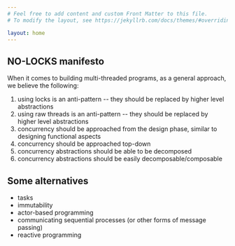 ```yaml
---
# Feel free to add content and custom Front Matter to this file.
# To modify the layout, see https://jekyllrb.com/docs/themes/#overriding-theme-defaults

layout: home
---
```


## NO-LOCKS manifesto

When it comes to building multi-threaded programs, as a general approach, we believe the following:
1. using locks is an anti-pattern -- they should be replaced by higher level abstractions
1. using raw threads is an anti-pattern -- they should be replaced by higher level abstractions
1. concurrency should be approached from the design phase, similar to designing functional aspects
1. concurrency should be approached top-down
1. concurrency abstractions should be able to be decomposed
1. concurrency abstractions should be easily decomposable/composable

## Some alternatives
* tasks
* immutability
* actor-based programming
* communicating sequential processes (or other forms of message passing)
* reactive programming
